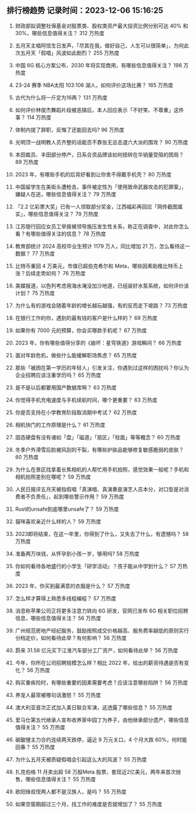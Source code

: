 
## 排行榜趋势 记录时间：2023-12-06 15:16:25
  
  1. 财政部拟调整社保基金对股票类、股权类资产最大投资比例分别可达 40% 和 30%，哪些信息值得关注？ 312 万热度
    
  2. 五月天主唱阿信生日发声，「尽其在我，做好自己，人生可以很简单」，为何此次五月天「假唱」风波如此剧烈？ 255 万热度
    
  3. 中国 6G 核心方案公布，2030 年将实现商用，有哪些信息值得关注？ 198 万热度
    
  4. 23-24 赛季 NBA太阳 103:106 湖人，如何评价这场比赛？ 165 万热度
    
  5. 古代为什么将一斤定为16两？ 131 万热度
    
  6. 如何评价林俊杰舞蹈片段被恶搞后，本人回应表示「不好笑、不尊重」这件事？ 114 万热度
    
  7. 体制内提了辞职，反悔了还能回去吗? 96 万热度
    
  8. 光明顶一战明教人员齐整的话能否不靠张无忌击退六大派的围攻？ 90 万热度
    
  9. 本田裁员、丰田部分停产，日系合资品牌该如何扭转在华销量受阻的困局？ 89 万热度
    
  10. 2023 年，有哪些手机的后背好看到让你舍不得戴手机壳？ 80 万热度
    
  11. 中国留学生在美街头遭枪击，事件被定性为「使用致命武器攻击的犯罪案」，嫌疑人在逃，哪些信息值得关注？ 79 万热度
    
  12. 「2.2 亿彩票大奖」已有一人领取部分奖金，江西福彩再回应「网传截图属实」，哪些信息值得关注？ 79 万热度
    
  13. 江苏银行回应女员工举报被领导施压发生性关系，称正在调查中，对此你怎么看？有哪些值得关注的信息？ 78 万热度
    
  14. 教育部统计 2024 高校毕业生预计 1179 万人，同比增加 21 万，怎么看待这一数据？ 77 万热度
    
  15. 比特币重回 4 万美元，市值已超伯克希尔和 Meta，哪些因素助推比特币上涨？后续走势如何？ 76 万热度
    
  16. 美媒报道，以色列考虑用海水淹没加沙地道，已组装好水泵系统，如何评价该计划？ 75 万热度
    
  17. 为什么有的游戏会随着年龄的增长越玩越强，有的反而走下坡路？ 73 万热度
    
  18. 在银行工作的你，遇到的最有钱的客户是什么样的？ 69 万热度
    
  19. 如果你有 7000 元的预算，你会买哪款手机呢？ 67 万热度
    
  20. 2023 年，你有哪些值得分享的《崩坏：星穹铁道》游戏瞬间？ 66 万热度
    
  21. 面对年龄危机，做些什么能缓解职场焦虑？ 65 万热度
    
  22. 那些「被困在第一学历的年轻人」引发关注，你遇到过这样的困扰吗？你认为企业招聘应该注重学历吗？ 65 万热度
    
  23. 是不是以后都要用国产数据库啊？ 63 万热度
    
  24. 你觉得手机充电速度与手机续航时间，哪个更重要？ 63 万热度
    
  25. 你是否支持在小学教育阶段取消期中考试？ 62 万热度
    
  26. 相机快门的工作原理是什么？ 61 万热度
    
  27. 固态硬盘有没有诸如「盘」「磁道」「扇区」「柱面」等等概念？ 60 万热度
    
  28. 冬季户外滑雪后脸被风刮的干裂，有哪些护肤品能够修复敏感脆弱的皮肤？ 60 万热度
    
  29. 为什么在景区找拿着长焦相机的人帮忙用手机拍照，感觉效果一般呢？手机和相机拍照差别在哪呢？ 59 万热度
    
  30. 人民日报评五月天被指假唱「真演唱、真演奏是演艺人员本分，对口型是对消费者不负责任」，起到哪些警示作用？ 59 万热度
    
  31. Rust的unsafe到底哪里unsafe了？ 59 万热度
    
  32. 猫咪喜欢亲近什么样的人？ 59 万热度
    
  33. 2023即将结束，在这一年里，你得到了什么，又失去了什么，有遗憾吗？ 58 万热度
    
  34. 准备两万块钱，从怀孕到小孩一岁，够用吗? 58 万热度
    
  35. 你如何看待各地盛行的小学生「研学活动」？孩子能从中学到什么？ 57 万热度
    
  36. 2023 年，你买到最满意的衣服是什么？ 57 万热度
    
  37. 怎么样才算得上熟悉多线程编程？ 57 万热度
    
  38. 消息称苹果公司正将更多注意力转向 6G 研发，官网已发布 6G 相关职位招聘信息，哪些信息值得关注？ 56 万热度
    
  39. 广州规范房地产经纪服务，鼓励按照成交价格越高、服务费率越低的原则实行分档定价，如何看待此举？有何影响？ 56 万热度
    
  40. 蔚来 31.58 亿元买下江淮汽车部分工厂资产，如何看待此举？ 56 万热度
    
  41. 今年，你所在公司招聘规模怎么样？相比 2022 年，给出的薪资待遇是否有变化？ 56 万热度
    
  42. 购买重疾险时，有哪些重要的因素需要考虑？应该注意哪些陷阱？ 56 万热度
    
  43. 养宠人最常被哪句话激怒？ 55 万热度
    
  44. 澳大利亚首次正式加入美日联合军演，这透露了哪些信息？ 55 万热度
    
  45. 爱马仕第五代继承人宣布收养家中园丁为养子，由他继承部分遗产，哪些信息值得关注？ 55 万热度
    
  46. 碳酸锂主力合约连续两天跌停，逼近 9 万元关口，4 个月大跌 60%，何时能回春？ 55 万热度
    
  47. 为什么五月天被质疑假唱会引起这么大的风波？ 55 万热度
    
  48. 扎克伯格 11 月卖出超 58 万股Meta 股票，套现近2亿美元，两年来首次抛售，哪些信息值得关注？ 55 万热度
    
  49. 欧阳锋叔侄两人都不是汉族人，是吗？ 55 万热度
    
  50. 如果空窗期超过三个月，找工作的难度是否就增加了？ 55 万热度
    
